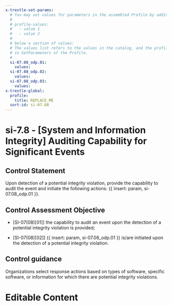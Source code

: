 ```yaml
---
x-trestle-set-params:
  # You may set values for parameters in the assembled Profile by adding
  #
  # profile-values:
  #   - value 1
  #   - value 2
  #
  # below a section of values:
  # The values list refers to the values in the catalog, and the profile-values represent values
  # in SetParameters of the Profile.
  #
  si-07.08_odp.01:
    values:
  si-07.08_odp.02:
    values:
  si-07.08_odp.03:
    values:
x-trestle-global:
  profile:
    title: REPLACE_ME
  sort-id: si-07.08
---
```


# si-7.8 - \[System and Information Integrity\] Auditing Capability for Significant Events

## Control Statement

Upon detection of a potential integrity violation, provide the capability to audit the event and initiate the following actions: {{ insert: param, si-07.08_odp.01 }}.

## Control Assessment Objective

- \[SI-07(08)[01]\] the capability to audit an event upon the detection of a potential integrity violation is provided;

- \[SI-07(08)[02]\] {{ insert: param, si-07.08_odp.01 }} is/are initiated upon the detection of a potential integrity violation.

## Control guidance

Organizations select response actions based on types of software, specific software, or information for which there are potential integrity violations.

# Editable Content

<!-- Make additions and edits below -->
<!-- The above represents the contents of the control as received by the profile, prior to additions. -->
<!-- If the profile makes additions to the control, they will appear below. -->
<!-- The above markdown may not be edited but you may edit the content below, and/or introduce new additions to be made by the profile. -->
<!-- If there is a yaml header at the top, parameter values may be edited. Use --set-parameters to incorporate the changes during assembly. -->
<!-- The content here will then replace what is in the profile for this control, after running profile-assemble. -->
<!-- The current profile has no added parts for this control, but you may add new ones here. -->
<!-- Each addition must have a heading either of the form ## Control my_addition_name -->
<!-- or ## Part a. (where the a. refers to one of the control statement labels.) -->
<!-- "## Control" parts are new parts added after the statement part. -->
<!-- "## Part" parts are new parts added into the top-level statement part with that label. -->
<!-- Subparts may be added with nested hash levels of the form ### My Subpart Name -->
<!-- underneath the parent ## Control or ## Part being added -->
<!-- See https://ibm.github.io/compliance-trestle/tutorials/ssp_profile_catalog_authoring/ssp_profile_catalog_authoring for guidance. -->
